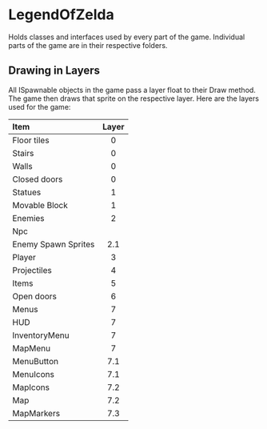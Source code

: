 # LegendOfZelda
Holds classes and interfaces used by every part of the game. Individual parts of the game are in their respective folders.

## Drawing in Layers
All ISpawnable objects in the game pass a layer float to their Draw method. The game then draws that sprite on the respective layer. Here are the layers used for the game:

|Item |Layer |
|:-|:-:|
|Floor tiles |0|
|Stairs |0|
|Walls |0|
|Closed doors |0|
|Statues |1|
|Movable Block |1|
|Enemies |2|
|Npc| |2|
|Enemy Spawn Sprites |2.1|
|Player |3|
|Projectiles |4|
|Items |5|
|Open doors |6|
|Menus |7|
|HUD |7|
|InventoryMenu |7|
|MapMenu |7|
|MenuButton |7.1|
|MenuIcons |7.1|
|MapIcons |7.2|
|Map |7.2|
|MapMarkers |7.3|

